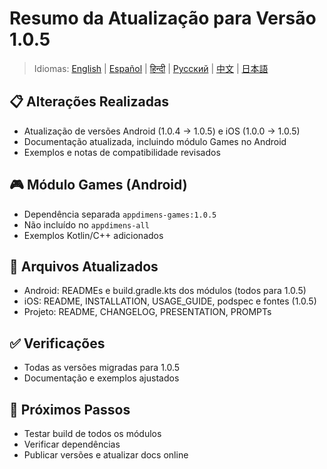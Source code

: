 # Resumo da Atualização para Versão 1.0.5

> Idiomas: [English](../../VERSION_UPDATE_SUMMARY.md) | [Español](../es/VERSION_UPDATE_SUMMARY.md) | [हिन्दी](../hi/VERSION_UPDATE_SUMMARY.md) | [Русский](../ru/VERSION_UPDATE_SUMMARY.md) | [中文](../zh/VERSION_UPDATE_SUMMARY.md) | [日本語](../ja/VERSION_UPDATE_SUMMARY.md)

## 📋 Alterações Realizadas

- Atualização de versões Android (1.0.4 → 1.0.5) e iOS (1.0.0 → 1.0.5)
- Documentação atualizada, incluindo módulo Games no Android
- Exemplos e notas de compatibilidade revisados

## 🎮 Módulo Games (Android)
- Dependência separada `appdimens-games:1.0.5`
- Não incluído no `appdimens-all`
- Exemplos Kotlin/C++ adicionados

## 📁 Arquivos Atualizados
- Android: READMEs e build.gradle.kts dos módulos (todos para 1.0.5)
- iOS: README, INSTALLATION, USAGE_GUIDE, podspec e fontes (1.0.5)
- Projeto: README, CHANGELOG, PRESENTATION, PROMPTs

## ✅ Verificações
- Todas as versões migradas para 1.0.5
- Documentação e exemplos ajustados

## 🎯 Próximos Passos
- Testar build de todos os módulos
- Verificar dependências
- Publicar versões e atualizar docs online

